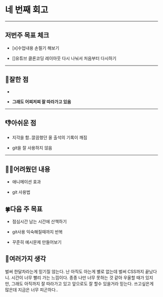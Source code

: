 # 네 번째 회고

---

## 저번주 목표 체크

- [x]수업내용 손필기 해보기

- []유튜브 클론코딩 레이아웃 다시 나눠서 처음부터 다시하기

---

## 👏잘한 점

-

- **그래도 어찌저찌 잘 따라가고 있음**

---

## 👎아쉬운 점

- 지각을 함..깔끔했던 올 출석의 기록이 깨짐

- git을 잘 사용하지 않음

---

## 😵‍💫어려웠던 내용

- 애니메이션 효과

- git 사용법

## 🍀다음 주 목표

- 점심시간 남는 시간에 산책하기

- git사용 익숙해질때까지 반복

- 꾸준히 예시문제 만들어보기

## 📖여러가지 생각

벌써 한달차라는게 믿기질 않는다. 난 아직도 아는게 별로 없는데 벌써 CSS까지 끝났다니. 시간이 너무 빨리 가는 느낌이다. 종종 나만 너무 못하는 것 같아 우울할 때가 있지만, 그래도 아직까지 잘 따라가고 있고 앞으로도 잘 할수 있을거라 믿는다. 쓰고싶은게 많은데 지금은 너무 피곤하다..
